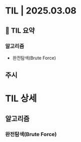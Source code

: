 # TIL | 2025.03.08

## 📌 TIL 요약

### 알고리즘

-   완전탐색(Brute Force)

## 주시

# TIL 상세

## 알고리즘

### 완전탐색(Brute Force)
